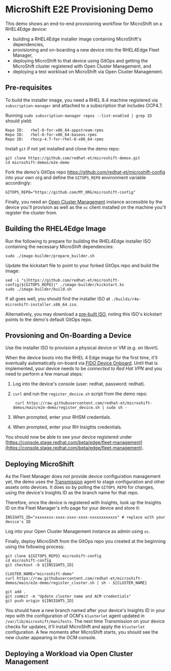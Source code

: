 # MicroShift E2E Provisioning Demo
This demo shows an end-to-end provisioning workflow for MicroShift on a RHEL4Edge device:
* building a RHEL4Edge installer image containing MicroShift's dependencies,
* provisioning and on-boarding a new device into the RHEL4Edge Fleet Manager,
* deploying MicroShift to that device using GitOps and getting the MicroShift cluster registered with Open Cluster Management, and
* deploying a test workload on MicroShift via Open Cluster Management.

## Pre-requisites
To build the installer image, you need a RHEL 8.4 machine registered via `subscription-manager` and attached to a subscription that includes OCP4.7.

Running `sudo subscription-manager repos --list-enabled | grep ID` should yield:

    Repo ID:   rhel-8-for-x86_64-appstream-rpms
    Repo ID:   rhel-8-for-x86_64-baseos-rpms
    Repo ID:   rhocp-4.7-for-rhel-8-x86_64-rpms

Install `git` if not yet installed and clone the demo repo:

    git clone https://github.com/redhat-et/microshift-demos.git
    cd microshift-demos/e2e-demo

Fork the demo's GitOps repo https://github.com/redhat-et/microshift-config into your own org and define the `GITOPS_REPO` environment variable accordingly:

    GITOPS_REPO="https://github.com/MY_ORG/microshift-config"

Finally, you need an [Open Cluster Management](https://open-cluster-management.io/) instance accessible by the device you'll provision as well as the `oc` client installed on the machine you'll register the cluster from.

## Building the RHEL4Edge Image
Run the following to prepare for building the RHEL4Edge installer ISO containing the necessary MicroShift dependencies:

    sudo ./image-builder/prepare_builder.sh

Update the kickstart file to point to your forked GitOps repo and build the image:

    sed -i "s|https://github.com/redhat-et/microshift-config|${GITOPS_REPO}|" ./image-builder/kickstart.ks
    sudo ./image-builder/build.sh

If all goes well, you should find the installer ISO at `./builds/r4e-microshift-installer.x86_64.iso`.

Alternatively, you may download a [pre-built ISO](http://cdn.redhat.edge-lab.net/content/microshift-demos/e2e-demo/r4e-microshift-installer.x86_64.iso), noting this ISO's kickstart points to the demo's default GitOps repo.

## Provsioning and On-Boarding a Device
Use the installer ISO to provision a physical device or VM (e.g. on libvirt).

When the device boots into the RHEL 4 Edge image for the first time, it'll eventually automatically on-board via [FIDO Device Onboard](https://fidoalliance.org/intro-to-fido-device-onboard/). Until that is implemented, your device needs to be *connected to Red Hat VPN* and you need to perform a few manual steps:

1. Log into the device's console (user: redhat, password: redhat).
2. `curl` and run the `register_device.sh` script from the demo repo:
    
        curl https://raw.githubusercontent.com/redhat-et/microshift-demos/main/e2e-demo/register_device.sh | sudo sh -

3. When prompted, enter your RHSM credentials.
4. When prompted, enter your RH Insights credentials.

You should now be able to see your device registered under [https://console.stage.redhat.com/beta/edge/fleet-management](https://console.stage.redhat.com/beta/edge/fleet-management).

## Deploying MicroShift
As the Fleet Manager does not provide device configuration management yet, the demo uses the [Transmission](https://github.com/redhat-et/transmission) agent to stage configuration and other assets onto devices. It does so by polling the `GITOPS_REPO` for changes, using the device's Insights ID as the branch name for that repo.

Therefore, once the device is registered with Insights, look up the Insights ID on the Fleet Manager's info page for your device and store it:

    INSIGHTS_ID="xxxxxxxx-xxxx-xxxx-xxxx-xxxxxxxxxxxx" # replace with your device's ID

Log into your Open Cluster Management instance as admin using `oc`.

Finally, deploy MicroShift from the GitOps repo you created at the beginning using the following process:
   
    git clone ${GITOPS_REPO} microshift-config
    cd microshift-config
    git checkout -b ${INSIGHTS_ID}

    CLUSTER_NAME="microshift-demo"
    curl https://raw.githubusercontent.com/redhat-et/microshift-demos/main/e2e-demo/register_cluster.sh | sh - ${CLUSTER_NAME}

    git add .
    git commit -m "Update cluster name and ACM credentials"
    git push origin ${INSIGHTS_ID}

You should have a new branch named after your device's Insights ID in your repo with the configuration of OCM's `klusterlet` agent updated in `/var/lib/microshift/manifests`. The next time Transmission on your device checks for updates, it'll install MicroShift and apply the `klusterlet` configuration. A few moments after MicroShift starts, you should see the new cluster appearing in the OCM console.

## Deploying a Workload via Open Cluster Management

